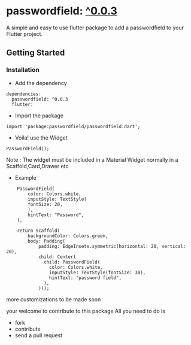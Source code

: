 #  passwordfield: [^0.0.3](https://pub.dev/packages/passwordfield) 



A simple and easy to use flutter package to add a passwordfield to your Flutter project.

## Getting Started

### Installation

- Add the dependency
```
dependencies:
  passwordfield: ^0.0.3
  flutter:
```
- Import the package
```
import 'package:passwordfield/passwordfield.dart';
```
- Voila! use the Widget
```
PasswordField();
```
Note : The widget must be included in a Material Widget normally in a Scaffold,Card,Drawer etc

- Example

```
    PasswordField(
        color: Colors.white,
        inputStyle: TextStyle(
        fontSize: 20,
        ),
        hintText: "Password",
    ),
```

```
    return Scaffold(
        backgroundColor: Colors.green,
        body: Padding(
            padding: EdgeInsets.symmetric(horizontal: 20, vertical: 20),
            child: Center(
              child: PasswordField(
                color: Colors.white,
                inputStyle: TextStyle(fontSize: 30),
                hintText: "password field",
              ),
            )));
```
more customizations to be made soon

your welcome to contribute to this package All you need to do is 
 - fork
 - contribute
 - send a pull request
